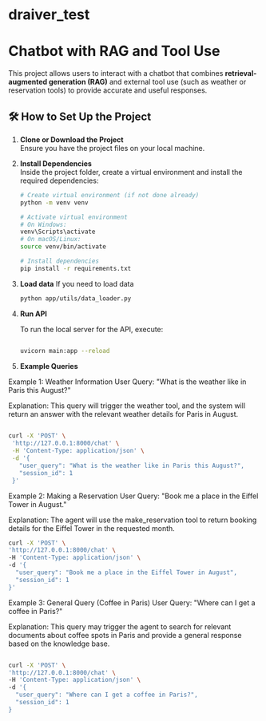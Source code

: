 # draiver_test

# Chatbot with RAG and Tool Use

This project allows users to interact with a chatbot that combines **retrieval-augmented generation (RAG)** and external tool use (such as weather or reservation tools) to provide accurate and useful responses.

## 🛠 How to Set Up the Project

1. **Clone or Download the Project**  
   Ensure you have the project files on your local machine.

2. **Install Dependencies**  
   Inside the project folder, create a virtual environment and install the required dependencies:

   ```bash
   # Create virtual environment (if not done already)
   python -m venv venv
   
   # Activate virtual environment
   # On Windows:
   venv\Scripts\activate
   # On macOS/Linux:
   source venv/bin/activate

   # Install dependencies
   pip install -r requirements.txt
   ```
    
3. **Load data**
   If you need to load data

   
   ```bash
   python app/utils/data_loader.py

   ```

5. **Run API**

   To run the local server for the API, execute:

   ```bash   
   
   uvicorn main:app --reload

   ```

6. **Example Queries**

 Example 1: Weather Information
 User Query: "What is the weather like in Paris this August?"

 Explanation:
 This query will trigger the weather tool, and the system will return an answer with the relevant weather details for Paris in August.

 ```bash
    
 curl -X 'POST' \
  'http://127.0.0.1:8000/chat' \
  -H 'Content-Type: application/json' \
  -d '{
    "user_query": "What is the weather like in Paris this August?",
    "session_id": 1
  }'

  ```


  Example 2: Making a Reservation
  User Query: "Book me a place in the Eiffel Tower in August."

  Explanation:
  The agent will use the make_reservation tool to return booking details for the Eiffel Tower in the requested month.

  ```bash
  curl -X 'POST' \
  'http://127.0.0.1:8000/chat' \
  -H 'Content-Type: application/json' \
  -d '{
    "user_query": "Book me a place in the Eiffel Tower in August",
    "session_id": 1
  }'

  ```


  Example 3: General Query (Coffee in Paris)
  User Query: "Where can I get a coffee in Paris?"

  Explanation:
  This query may trigger the agent to search for relevant documents about coffee spots in Paris and provide a general response based on the knowledge base.

  ```bash

  curl -X 'POST' \
  'http://127.0.0.1:8000/chat' \
  -H 'Content-Type: application/json' \
  -d '{
    "user_query": "Where can I get a coffee in Paris?",
    "session_id": 1
  }

  ```

  